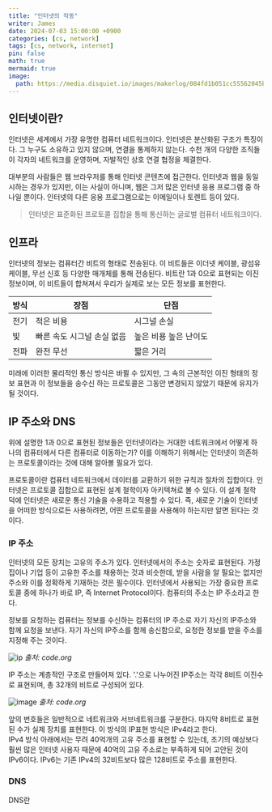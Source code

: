 ```yaml
---
title: "인터넷의 작동"
writer: James
date: 2024-07-03 15:00:00 +0900
categories: [cs, network]
tags: [cs, network, internet]
pin: false
math: true
mermaid: true
image:
  path: https://media.disquiet.io/images/makerlog/084fd1b051cc55562045b03e7a50294b599336b537eabfcf6f0d3adf5d5aeee1
---
```


## 인터넷이란? 

인터넷은 세계에서 가장 유명한 컴퓨터 네트워크이다. 인터넷은 분산화된 구조가 특징이다. 그 누구도 소유하고 있지 않으며, 연결을 통제하지 않는다. 수천 개의 다양한 조직들이 각자의 네트워크를 운영하며, 자발적인 상호 연결 협정을 체결한다.  

대부분의 사람들은 웹 브라우저를 통해 인터넷 콘텐츠에 접근한다. 인터넷과 웹을 동일시하는 경우가 있지만, 이는 사실이 아니며, 웹은 그저 많은 인터넷 응용 프로그램 중 하나일 뿐이다. 인터넷의 다른 응용 프로그램으로는 이메일이나 토렌트 등이 있다.  

> 인터넷은 표준화된 프로토콜 집합을 통해 통신하는 글로벌 컴퓨터 네트워크이다.  

## 인프라

인터넷의 정보는 컴퓨터간 비트의 형태로 전송된다. 이 비트들은 이더넷 케이블, 광섬유 케이블, 무선 신호 등 다양한 매개체를 통해 전송된다. 비트란 1과 0으로 표현되는 이진 정보이며, 이 비트들이 합쳐져서 우리가 실제로 보는 모든 정보를 표현한다. 

|방식|장점|단점|
|---|---|---|
|전기|적은 비용|시그널 손실|
|빛|빠른 속도  시그널 손실 없음|높은 비용  높은 난이도|
|전파|완전 무선|짧은 거리|

미래에 이러한 물리적인 통신 방식은 바뀔 수 있지만, 그 속의 근본적인 이진 형태의 정보 표현과 이 정보들을 송수신 하는 프로토콜은 그동안 변경되지 않았기 때문에 유지가 될 것이다.  

## IP 주소와 DNS  

위에 설명한 1과 0으로 표현된 정보들은 인터넷이라는 거대한 네트워크에서 어떻게 하나의 컴퓨터에서 다른 컴퓨터로 이동하는가? 이를 이해하기 위해서는 인터넷이 의존하는 프로토콜이라는 것에 대해 알아볼 필요가 있다.  

프로토콜이란 컴퓨터 네트워크에서 데이터를 교환하기 위한 규칙과 절차의 집합이다. 인터넷은 프로토콜 집합으로 표현된 설계 철학이자 아키텍쳐로 볼 수 있다. 이 설계 철학 덕에 인터넷은 새로운 통신 기술을 수용하고 적용할 수 있다. 즉, 새로운 기술이 인터넷을 어떠한 방식으로든 사용하려면, 어떤 프로토콜을 사용해야 하는지만 알면 된다는 것이다.  

### IP 주소

인터넷의 모든 장치는 고유의 주소가 있다. 인터넷에서의 주소는 숫자로 표현된다. 가정집이나 기업 등이 고유한 주소를 채용하는 것과 비슷한데, 받을 사람을 알 필요는 없지만 주소와 이를 정확하게 기재하는 것은 필수이다. 인터넷에서 사용되는 가장 중요한 프로토콜 중에 하나가 바로 IP, 즉 Internet Protocol이다. 컴퓨터의 주소는 IP 주소라고 한다.  

정보를 요청하는 컴퓨터는 정보를 수신하는 컴퓨터의 IP 주소로 자기 자신의 IP주소와 함께 요청을 보낸다. 자기 자신의 IP주소를 함께 송신함으로, 요청한 정보를 받을 주소를 지정해 주는 것이다.  

![ip](https://github.com/jaenam615/jaenam615.github.io/assets/155196757/6c85f87f-0fee-4577-ad52-302741842d29)
*출처: code.org*

IP 주소는 계층적인 구조로 만들어져 있다. '.'으로 나누어진 IP주소는 각각 8비트 이진수로 표현되며, 총 32개의 비트로 구성되어 있다.  

![image](https://github.com/jaenam615/jaenam615.github.io/assets/155196757/aa04dea9-0bff-4acb-9333-658fe45b68c9)
*출처: code.org*  

앞의 번호들은 일반적으로 네트워크와 서브네트워크를 구분한다. 마지막 8비트로 표현된 수가 실제 장치를 표현한다. 이 방식의 IP표현 방식은 IPv4라고 한다.  
IPv4 방식 아래에서는 무려 40억개의 고유 주소를 표현할 수 있는데, 초기의 예상보다 훨씬 많은 인터넷 사용자 때문에 40억의 고유 주소로는 부족하게 되어 고안된 것이 IPv6이다. IPv6는 기존 IPv4의 32비트보다 많은 128비트로 주소를 표현한다. 

### DNS 

DNS란 